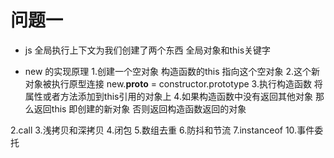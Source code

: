 # 问题一
- js 全局执行上下文为我们创建了两个东西 全局对象和this关键字

- new 的实现原理
  1.创建一个空对象 构造函数的this 指向这个空对象
  2.这个新对象被执行原型连接 new.__proto__ = constructor.prototype
  3.执行构造函数 将属性或者方法添加到this引用的对象上
  4.如果构造函数中没有返回其他对象 那么返回this 即创建的新对象
  否则返回构造函数返回的对象

2.call
3.浅拷贝和深拷贝
4.闭包
5.数组去重
6.防抖和节流
7.instanceof
10.事件委托